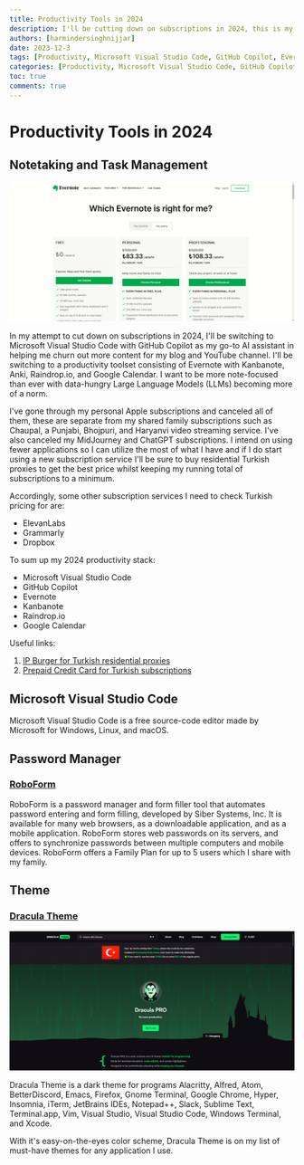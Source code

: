 ```yaml
---
title: Productivity Tools in 2024
description: I'll be cutting down on subscriptions in 2024, this is my productivity stack with all subscriptions being Turkish to save money.
authors: [harmindersinghnijjar]
date: 2023-12-3
tags: [Productivity, Microsoft Visual Studio Code, GitHub Copilot, Evernote, Kanbanote, Raindrop.io, Google Calendar]
categories: [Productivity, Microsoft Visual Studio Code, GitHub Copilot, Evernote, Kanbanote, Raindrop.io, Google Calendar]
toc: true
comments: true
---
```


# Productivity Tools in 2024

## Notetaking and Task Management

![](/resources/Images/chrome_GID7tVHSxk.png)

In my attempt to cut down on subscriptions in 2024, I'll be switching to Microsoft Visual Studio Code with GitHub Copilot as my go-to AI assistant in helping me churn out more content for my blog and YouTube channel. I'll be switching to a productivity toolset consisting of Evernote with Kanbanote, Anki, Raindrop.io, and Google Calendar. I want to be more note-focused than ever with data-hungry Large Language Models (LLMs) becoming more of a norm.

I've gone through my personal Apple subscriptions and canceled all of them, these are separate from my shared family subscriptions such as Chaupal, a Punjabi, Bhojpuri, and Haryanvi video streaming service. I've also canceled my MidJourney and ChatGPT subscriptions. I intend on using fewer applications so I can utilize the most of what I have and if I do start using a new subscription service I'll be sure to buy residential Turkish proxies to get the best price whilst keeping my running total of subscriptions to a minimum.

Accordingly, some other subscription services I need to check Turkish pricing for are:

- ElevanLabs
- Grammarly
- Dropbox

To sum up my 2024 productivity stack:

- Microsoft Visual Studio Code
- GitHub Copilot
- Evernote
- Kanbanote
- Raindrop.io
- Google Calendar

Useful links:

1. [IP Burger for Turkish residential proxies](https://secure.ipburger.com/aff.php?aff=2219)
2. [Prepaid Credit Card for Turkish subscriptions](https://gamesupplement.com/game/Prepaid-Credit-Card-[TRY])

## Microsoft Visual Studio Code
Microsoft Visual Studio Code is a free source-code editor made by Microsoft for Windows, Linux, and macOS. 



## Password Manager
### [RoboForm](https://www.roboform.com/)
RoboForm is a password manager and form filler tool that automates password entering and form filling, developed by Siber Systems, Inc. It is available for many web browsers, as a downloadable application, and as a mobile application. RoboForm stores web passwords on its servers, and offers to synchronize passwords between multiple computers and mobile devices. RoboForm offers a Family Plan for up to 5 users which I share with my family.



## Theme
### [Dracula Theme](https://marketplace.visualstudio.com/items?itemName=dracula-theme.theme-dracula)

![](/resources/Images/chrome_Mio0J4qJeo.png)

Dracula Theme is a dark theme for programs Alacritty, Alfred, Atom, BetterDiscord, Emacs, Firefox, Gnome Terminal, Google Chrome, Hyper, Insomnia, iTerm, JetBrains IDEs, Notepad++, Slack, Sublime Text, Terminal.app, Vim, Visual Studio, Visual Studio Code, Windows Terminal, and Xcode. 

With it's easy-on-the-eyes color scheme, Dracula Theme is on my list of must-have themes for any application I use.










